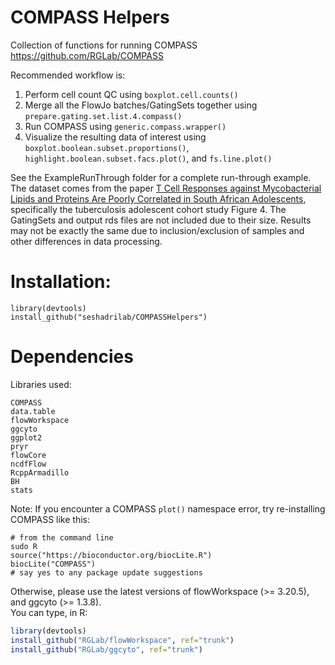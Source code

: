 # COMPASS Helpers
Collection of functions for running COMPASS https://github.com/RGLab/COMPASS

Recommended workflow is:
1. Perform cell count QC using `boxplot.cell.counts()`
2. Merge all the FlowJo batches/GatingSets together using `prepare.gating.set.list.4.compass()`
3. Run COMPASS using `generic.compass.wrapper()`
4. Visualize the resulting data of interest using `boxplot.boolean.subset.proportions()`, `highlight.boolean.subset.facs.plot()`, and `fs.line.plot()`

See the ExampleRunThrough folder for a complete run-through example. The dataset comes from the paper [T Cell Responses against Mycobacterial Lipids and Proteins Are Poorly Correlated in South African Adolescents](http://www.jimmunol.org/content/195/10/4595.long), specifically the tuberculosis adolescent cohort study Figure 4. The GatingSets and output rds files are not included due to their size. Results may not be exactly the same due to inclusion/exclusion of samples and other differences in data processing.

# Installation:

```
library(devtools)
install_github("seshadrilab/COMPASSHelpers")
```

# Dependencies

Libraries used:

```
COMPASS
data.table
flowWorkspace
ggcyto
ggplot2
pryr
flowCore
ncdfFlow
RcppArmadillo
BH
stats
```

Note: If you encounter a COMPASS `plot()` namespace error, try re-installing COMPASS like this:  
```
# from the command line
sudo R
source("https://bioconductor.org/biocLite.R")
biocLite("COMPASS")
# say yes to any package update suggestions
```

Otherwise, please use the latest versions of flowWorkspace (>= 3.20.5), and ggcyto (>= 1.3.8).  
You can type, in R: 
```r
library(devtools)
install_github("RGLab/flowWorkspace", ref="trunk")
install_github("RGLab/ggcyto", ref="trunk")
```